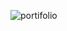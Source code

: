 ![portifolio](https://user-images.githubusercontent.com/98142259/208994533-9f60207f-5b64-4b00-b36d-64a0fa9256db.png)
